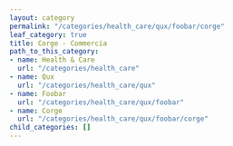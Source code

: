 ```yaml
---
layout: category
permalink: "/categories/health_care/qux/foobar/corge"
leaf_category: true
title: Corge - Commercia
path_to_this_category:
- name: Health & Care
  url: "/categories/health_care"
- name: Qux
  url: "/categories/health_care/qux"
- name: Foobar
  url: "/categories/health_care/qux/foobar"
- name: Corge
  url: "/categories/health_care/qux/foobar/corge"
child_categories: []
---
```

